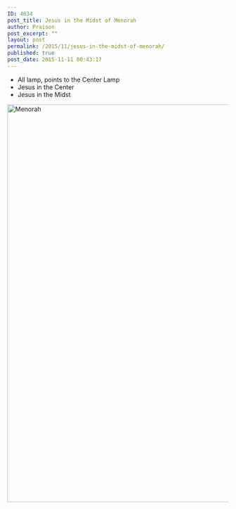 ```yaml
---
ID: 4834
post_title: Jesus in the Midst of Menorah
author: Praison
post_excerpt: ""
layout: post
permalink: /2015/11/jesus-in-the-midst-of-menorah/
published: true
post_date: 2015-11-11 00:43:17
---
```

<ul>
	<li>All lamp, points to the Center Lamp</li>
	<li>Jesus in the Center</li>
	<li>Jesus in the Midst</li>
</ul>
<a href="http://biblerevelation.org/wp-content/uploads/2015/11/Menorah_03071.jpg"><img class="alignnone size-large wp-image-4835" src="http://biblerevelation.org/wp-content/uploads/2015/11/Menorah_03071-724x1024.jpg" alt="Menorah" width="640" height="905" /></a>